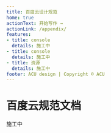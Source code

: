 ```yaml
---
title: 百度云设计规范
home: true
actionText: 开始写作 →
actionLink: /appendix/
features:
- title: console
  details: 施工中
- title: console
  details: 施工中
- title: 资源
  details: 施工中
footer: ACU design | Copyright © ACU
---
```


# 百度云规范文档

施工中



